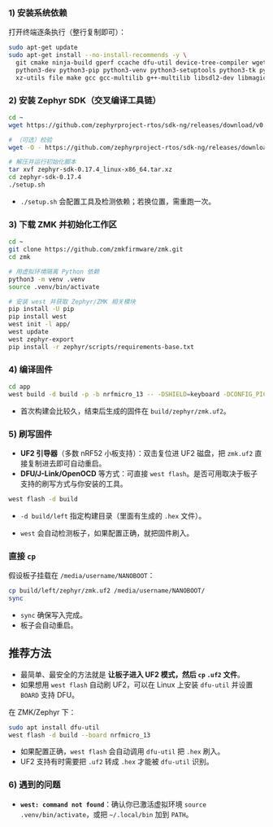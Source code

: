 ### 1) 安装系统依赖

打开终端逐条执行（整行复制即可）：

```bash
sudo apt-get update
sudo apt-get install --no-install-recommends -y \
  git cmake ninja-build gperf ccache dfu-util device-tree-compiler wget \
  python3-dev python3-pip python3-venv python3-setuptools python3-tk python3-wheel \
  xz-utils file make gcc gcc-multilib g++-multilib libsdl2-dev libmagic1
```

### 2) 安装 Zephyr SDK（交叉编译工具链）

```bash
cd ~
wget https://github.com/zephyrproject-rtos/sdk-ng/releases/download/v0.17.4/zephyr-sdk-0.17.4_linux-x86_64.tar.xz

# （可选）校验
wget -O - https://github.com/zephyrproject-rtos/sdk-ng/releases/download/v0.17.4/sha256.sum | shasum --check --ignore-missing

# 解压并运行初始化脚本
tar xvf zephyr-sdk-0.17.4_linux-x86_64.tar.xz
cd zephyr-sdk-0.17.4
./setup.sh
```

* `./setup.sh` 会配置工具及检测依赖；若换位置，需重跑一次。

### 3) 下载 ZMK 并初始化工作区

```bash
cd ~
git clone https://github.com/zmkfirmware/zmk.git
cd zmk

# 用虚拟环境隔离 Python 依赖
python3 -m venv .venv
source .venv/bin/activate

# 安装 west 并获取 Zephyr/ZMK 相关模块
pip install -U pip
pip install west
west init -l app/
west update
west zephyr-export
pip install -r zephyr/scripts/requirements-base.txt
```

### 4) 编译固件

```bash
cd app
west build -d build -p -b nrfmicro_13 -- -DSHIELD=keyboard -DCONFIG_PICOLIBC=n -DCONFIG_NEWLIB_LIBC=y -DCONFIG_NEWLIB_LIBC_NANO=y
```

* 首次构建会比较久，结束后生成的固件在 `build/zephyr/zmk.uf2`。

### 5) 刷写固件

* **UF2 引导器**（多数 nRF52 小板支持）：双击复位进 UF2 磁盘，把 `zmk.uf2` 直接复制进去即可自动重启。
* **DFU/J-Link/OpenOCD** 等方式：可直接 `west flash`。是否可用取决于板子支持的刷写方式与你安装的工具。

```bash
west flash -d build
```

* `-d build/left` 指定构建目录（里面有生成的 `.hex` 文件）。

* `west` 会自动检测板子，如果配置正确，就把固件刷入。

### 直接 `cp`

假设板子挂载在 `/media/username/NANOBOOT`：

```bash
cp build/left/zephyr/zmk.uf2 /media/username/NANOBOOT/
sync
```

* `sync` 确保写入完成。
* 板子会自动重启。

## 推荐方法

* 最简单、最安全的方法就是 **让板子进入 UF2 模式，然后 `cp` `.uf2` 文件**。
* 如果想用 `west flash` 自动刷 UF2，可以在 Linux 上安装 `dfu-util` 并设置 `BOARD` 支持 DFU。

在 ZMK/Zephyr 下：

```bash
sudo apt install dfu-util
west flash -d build --board nrfmicro_13
```

* 如果配置正确，`west flash` 会自动调用 `dfu-util` 把 `.hex` 刷入。
* UF2 支持有时需要把 `.uf2` 转成 `.hex` 才能被 `dfu-util` 识别。

### 6) 遇到的问题

* **`west: command not found`**：确认你已激活虚拟环境 `source .venv/bin/activate`，或把 `~/.local/bin` 加到 `PATH`。
